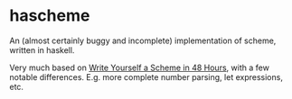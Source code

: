 # hascheme

An (almost certainly buggy and incomplete) implementation of scheme, written in haskell.

Very much based on [Write Yourself a Scheme in 48 Hours](https://en.wikibooks.org/wiki/Write_Yourself_a_Scheme_in_48_Hours), with a few notable differences. E.g. more complete number parsing, let expressions, etc.
